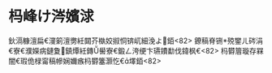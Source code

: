
# 杩峰け涔嬪浗

鈥滆糠澶扁€濅箣澶勶紝閮芥槸姣掓恫锛屼細浼よ銆\<82\>
鐐稿脊铏殑鐢ㄦ硶涓€寮€濮嬫病鏈夐鎮燂紝鏄嚳寮€鍛ㄥ洿绠卞瓙鐨勫伐鍏枫€\<82\>
杩欎篃璇存槑闇€瑕佹椂甯稿幓娴嬭瘯杩欎簺灏忔€墿銆\<82\>
